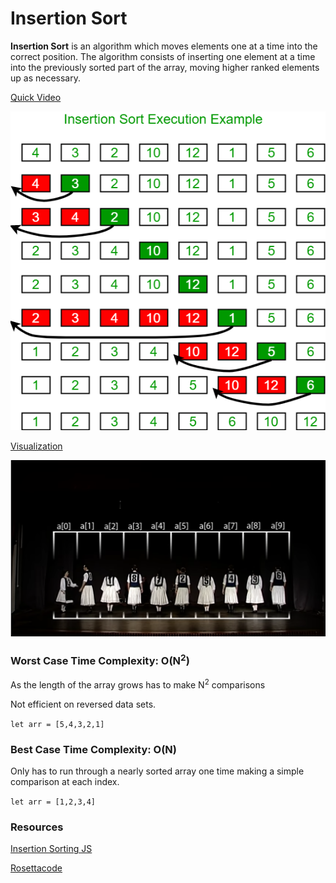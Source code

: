 # Insertion Sort

**Insertion Sort** is an algorithm which moves elements one at a time into the correct position. The algorithm consists of inserting one element at a time into the previously sorted part of the array, moving higher ranked elements up as necessary.

[Quick Video](https://www.youtube.com/watch?v=OGzPmgsI-pQ)

![Diagram](./insertionsort.png)

[Visualization](https://visualgo.net/en/sorting)

[![Dance](sortDance.png)](https://www.youtube.com/watch?v=ROalU379l3U)

### Worst Case Time Complexity: O(N<sup>2</sup>)

As the length of the array grows has to make N<sup>2</sup> comparisons

Not efficient on reversed data sets.

`let arr = [5,4,3,2,1]`

### Best Case Time Complexity: O(N)

Only has to run through a nearly sorted array one time making a simple comparison at each index.

`let arr = [1,2,3,4]`

### Resources

[Insertion Sorting JS](https://dev.to/ryan_dunton/insertion-sorting-for-beginners-in-js------fkg)

[Rosettacode](https://rosettacode.org/wiki/Sorting_algorithms/Insertion_sort)
